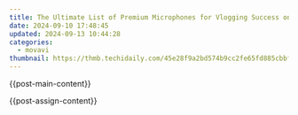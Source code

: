 ```yaml
---
title: The Ultimate List of Premium Microphones for Vlogging Success on YouTube, Ranked!
date: 2024-09-10 17:48:45
updated: 2024-09-13 10:44:28
categories:
  - movavi
thumbnail: https://thmb.techidaily.com/45e28f9a2bd574b9cc2fe65fd885cbbf79b57e7d44fbc8bb793a1cd727c98e95.jpg
---
```


{{post-main-content}}

<ins class="adsbygoogle"
     style="display:block"
     data-ad-format="autorelaxed"
     data-ad-client="ca-pub-7571918770474297"
     data-ad-slot="1223367746"></ins>

{{post-assign-content}}

<ins class="adsbygoogle"
     style="display:block"
     data-ad-client="ca-pub-7571918770474297"
     data-ad-slot="8358498916"
     data-ad-format="auto"
     data-full-width-responsive="true"></ins>
